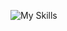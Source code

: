 ![My Skills](https://skillicons.dev/icons?i=py,github,django,flask,javascript,html,css,mysql,tensorflow,mongodb,twitter,pytorch,scikit-learn)


